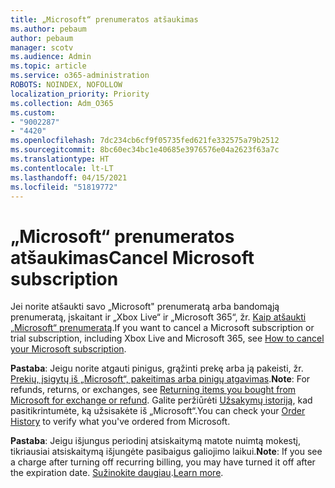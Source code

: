 ```yaml
---
title: „Microsoft“ prenumeratos atšaukimas
ms.author: pebaum
author: pebaum
manager: scotv
ms.audience: Admin
ms.topic: article
ms.service: o365-administration
ROBOTS: NOINDEX, NOFOLLOW
localization_priority: Priority
ms.collection: Adm_O365
ms.custom:
- "9002287"
- "4420"
ms.openlocfilehash: 7dc234cb6cf9f05735fed621fe332575a79b2512
ms.sourcegitcommit: 8bc60ec34bc1e40685e3976576e04a2623f63a7c
ms.translationtype: HT
ms.contentlocale: lt-LT
ms.lasthandoff: 04/15/2021
ms.locfileid: "51819772"
---
```

# <a name="cancel-microsoft-subscription"></a><span data-ttu-id="7021e-102">„Microsoft“ prenumeratos atšaukimas</span><span class="sxs-lookup"><span data-stu-id="7021e-102">Cancel Microsoft subscription</span></span>

<span data-ttu-id="7021e-103">Jei norite atšaukti savo „Microsoft" prenumeratą arba bandomąją prenumeratą, įskaitant ir „Xbox Live“ ir „Microsoft 365“, žr. [Kaip atšaukti „Microsoft“ prenumeratą](https://support.microsoft.com/help/4027815).</span><span class="sxs-lookup"><span data-stu-id="7021e-103">If you want to cancel a Microsoft subscription or trial subscription, including Xbox Live and Microsoft 365, see [How to cancel your Microsoft subscription](https://support.microsoft.com/help/4027815).</span></span>

<span data-ttu-id="7021e-104">**Pastaba**: Jeigu norite atgauti pinigus, grąžinti prekę arba ją pakeisti, žr. [Prekių, įsigytų iš „Microsoft“, pakeitimas arba pinigų atgavimas](https://support.microsoft.com/help/10558).</span><span class="sxs-lookup"><span data-stu-id="7021e-104">**Note**: For refunds, returns, or exchanges, see [Returning items you bought from Microsoft for exchange or refund](https://support.microsoft.com/help/10558).</span></span> <span data-ttu-id="7021e-105">Galite peržiūrėti [Užsakymų istoriją](https://account.microsoft.com/billing/orders/), kad pasitikrintumėte, ką užsisakėte iš „Microsoft“.</span><span class="sxs-lookup"><span data-stu-id="7021e-105">You can check your [Order History](https://account.microsoft.com/billing/orders/) to verify what you've ordered from Microsoft.</span></span> 

<span data-ttu-id="7021e-106">**Pastaba**: Jeigu išjungus periodinį atsiskaitymą matote nuimtą mokestį, tikriausiai atsiskaitymą išjungėte pasibaigus galiojimo laikui.</span><span class="sxs-lookup"><span data-stu-id="7021e-106">**Note**: If you see a charge after turning off recurring billing, you may have turned it off after the expiration date.</span></span> <span data-ttu-id="7021e-107">[Sužinokite daugiau](https://support.microsoft.com/help/10640).</span><span class="sxs-lookup"><span data-stu-id="7021e-107">[Learn more](https://support.microsoft.com/help/10640).</span></span> 
